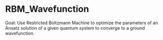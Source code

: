 # RBM_Wavefunction

Goal: Use Restricted Boltzmann Machine to optimize the parameters of an Ansatz solution of a given quantum system to converge to a ground wavefunction.
